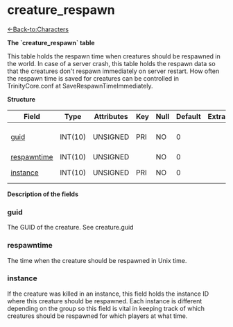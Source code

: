 # creature\_respawn

[<-Back-to:Characters](database-characters.md)

**The \`creature\_respawn\` table**

This table holds the respawn time when creatures should be respawned in the world. In case of a server crash, this table holds the respawn data so that the creatures don't respawn immediately on server restart. How often the respawn time is saved for creatures can be controlled in TrinityCore.conf at SaveRespawnTimeImmediately.

**Structure**

| Field            | Type    | Attributes | Key | Null | Default | Extra | Comment                  |
|------------------|---------|------------|-----|------|---------|-------|--------------------------|
| [guid][1]        | INT(10) | UNSIGNED   | PRI | NO   | 0       |       | Global Unique Identifier |
| [respawntime][2] | INT(10) | UNSIGNED   |     | NO   | 0       |       |                          |
| [instance][3]    | INT(10) | UNSIGNED   | PRI | NO   | 0       |       | Instance Identifier      |

[1]: #guid
[2]: #respawntime
[3]: #instance

**Description of the fields**

### guid

The GUID of the creature. See creature.guid

### respawntime

The time when the creature should be respawned in Unix time.

### instance

If the creature was killed in an instance, this field holds the instance ID where this creature should be respawned. Each instance is different depending on the group so this field is vital in keeping track of which creatures should be respawned for which players at what time.
